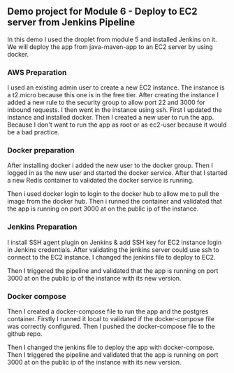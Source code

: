 ## Demo project for Module 6 - Deploy to EC2 server from Jenkins Pipeline

In this demo I used the droplet from module 5 and installed Jenkins on it.
We will deploy the app from java-maven-app to an EC2 server by using docker.

### AWS Preparation

I used an existing admin user to create a new EC2 instance.
The instance is a t2.micro because this one is in the free tier.
After creating the instance I added a new rule to the security group to allow port 22 and 3000 for inbound requests.
I then went in the instance using ssh.
First I updated the instance and installed docker.
Then I created a new user to run the app.
Because I don't want to run the app as root or as ec2-user because it would be a bad practice.

### Docker preparation

After installing docker i added the new user to the docker group.
Then I logged in as the new user and started the docker service.
After that I started a new Redis container to validated the docker service is running.

Then i used docker login to login to the docker hub to allow me to pull the image from the docker hub.
Then i runned the container and validated that the app is running on port 3000 at on the public ip of the instance.

### Jenkins Preparation

I install SSH agent plugin on Jenkins & add SSH key for EC2 instance login in Jenkins credentials.
After validating the jenkins server could use ssh to connect to the EC2 instance.
I changed the jenkins file to deploy to EC2.

Then I triggered the pipeline and validated that the app is running on port 3000 at on the public ip of the instance with
its new version.


### Docker compose
Then I created a docker-compose file to run the app and the postgres container.
Firstly I runned it local to validated if the docker-compose file was correctly configured.
Then I pushed the docker-compose file to the github repo.

Then I changed the jenkins file to deploy the app with docker-compose.
Then I triggered the pipeline and validated that the app is running on port 3000 at on the public ip of the instance with its new version.